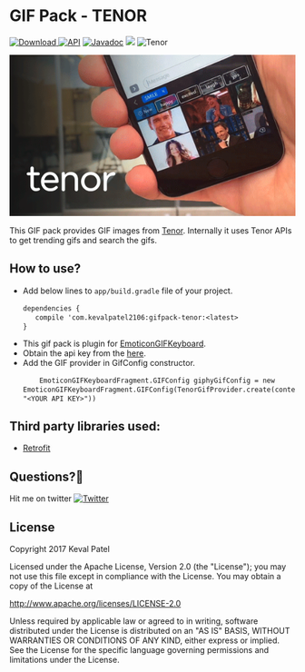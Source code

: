 # GIF Pack - TENOR
[ ![Download](https://api.bintray.com/packages/kevalpatel2106/EmoticonGIFKeyboard/gifpack-tenor/images/download.svg) ](https://bintray.com/kevalpatel2106/EmoticonGIFKeyboard/gifpack-tenor/_latestVersion) [![API](https://img.shields.io/badge/API-16%2B-orange.svg?style=flat)](https://android-arsenal.com/api?level=16) [![Javadoc](https://img.shields.io/badge/Javadoc-EmoticonGIFKeyboard-blue.svg)](http://kevalpatel2106.github.io/EmoticonGIFKeyboard) <a href="https://www.paypal.me/kevalpatel2106"> <img src="https://img.shields.io/badge/paypal-donate-yellow.svg" /></a> ![Tenor](https://img.shields.io/badge/GIF%20Service-Tenor-orange.svg)

![Tenor Banner](/gifpack-tenor/art/headerbannergif.gif)

This GIF pack provides GIF images from [Tenor](https://tenor.com/). Internally it uses Tenor APIs to get trending gifs and search the gifs.


## How to use?
- Add below lines to `app/build.gradle` file of your project.
    ```
    dependencies {
       compile 'com.kevalpatel2106:gifpack-tenor:<latest>
    }
    ```
- This gif pack is plugin for [EmoticonGIFKeyboard](https://github.com/kevalpatel2106/EmoticonGIFKeyboard).
- Obtain the api key from the [here](https://tenor.com/gifapi#apikey).
- Add the GIF provider in GifConfig constructor.
  ```
      EmoticonGIFKeyboardFragment.GIFConfig giphyGifConfig = new EmoticonGIFKeyboardFragment.GIFConfig(TenorGifProvider.create(context, "<YOUR API KEY>"))
  ```


## Third party libraries used:
- [Retrofit](http://square.github.io/retrofit/)


## Questions?🤔
Hit me on twitter [![Twitter](https://img.shields.io/badge/Twitter-@kevalpatel2106-blue.svg?style=flat)](https://twitter.com/kevalpatel2106)


## License
Copyright 2017 Keval Patel

Licensed under the Apache License, Version 2.0 (the "License"); you may not use this file except in compliance with the License. You may obtain a copy of the License at

http://www.apache.org/licenses/LICENSE-2.0

Unless required by applicable law or agreed to in writing, software distributed under the License is distributed on an "AS IS" BASIS, WITHOUT WARRANTIES OR CONDITIONS OF ANY KIND, either express or implied. See the License for the specific language governing permissions and limitations under the License.
